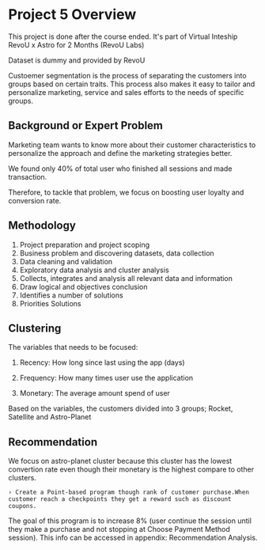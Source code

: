 # Project 5 Overview

This project is done after the course ended. It's part of Virtual Inteship RevoU x Astro for 2 Months (RevoU Labs)

Dataset is dummy and provided by RevoU

Custoemer segmentation is the process of separating the customers into groups based on certain traits. This process also makes it easy to tailor and personalize marketing, service and sales efforts to the needs of specific groups.

## Background or Expert Problem

Marketing team wants to know more about their customer characteristics to personalize the approach and define the marketing strategies better.

We found only 40% of total user who finished all sessions and made transaction.

Therefore, to tackle that problem, we focus on boosting user loyalty and conversion rate.

## Methodology
 1. Project preparation and project scoping 
 2. Business problem and discovering datasets, data collection
 3. Data cleaning and validation
 4. Exploratory data analysis and cluster analysis
 5. Collects, integrates and analysis all relevant data and information
 6. Draw logical and objectives conclusion
 7. Identifies a number of solutions
 8. Priorities Solutions

## Clustering
The variables that needs to be focused:

1. Recency: How long since last using the app (days)

2. Frequency: How many times user use the application

3. Monetary: The average amount spend of user

Based on the variables, the customers divided into 3 groups; Rocket, Satellite and Astro-Planet

## Recommendation

We focus on astro-planet cluster because this cluster has the lowest convertion rate even though their monetary is the highest compare to other clusters.

    › Create a Point-based program though rank of customer purchase.When customer reach a checkpoints they get a reward such as discount coupons.

The goal of this program is to increase 8% (user continue the session until they make a purchase and not stopping at Choose Payment Method session). This info can be accessed in appendix: Recommendation Analysis.